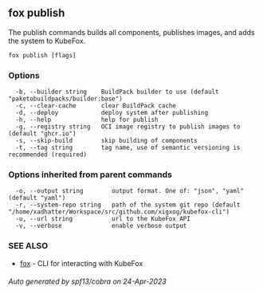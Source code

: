 ## fox publish

The publish commands builds all components, publishes images, and adds the system to KubeFox.

```
fox publish [flags]
```

### Options

```
  -b, --builder string    BuildPack builder to use (default "paketobuildpacks/builder:base")
  -c, --clear-cache       clear BuildPack cache
  -d, --deploy            deploy system after publishing
  -h, --help              help for publish
  -g, --registry string   OCI image registry to publish images to (default "ghcr.io")
  -s, --skip-build        skip building of components
  -t, --tag string        tag name, use of semantic versioning is recommended (required)
```

### Options inherited from parent commands

```
  -o, --output string        output format. One of: "json", "yaml" (default "yaml")
  -r, --system-repo string   path of the system git repo (default "/home/xadhatter/Workspace/src/github.com/xigxog/kubefox-cli")
  -u, --url string           url to the KubeFox API
  -v, --verbose              enable verbose output
```

### SEE ALSO

* [fox](fox.md)	 - CLI for interacting with KubeFox

###### Auto generated by spf13/cobra on 24-Apr-2023
